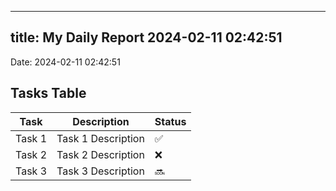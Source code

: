 
---
title: My Daily Report 2024-02-11 02:42:51
---

Date: 2024-02-11 02:42:51

## Tasks Table

| Task | Description | Status |
|------|-------------|--------|
| Task 1 | Task 1 Description | ✅ |
| Task 2 | Task 2 Description | ❌ |
| Task 3 | Task 3 Description | 🔜 |
